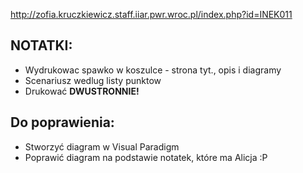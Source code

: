 http://zofia.kruczkiewicz.staff.iiar.pwr.wroc.pl/index.php?id=INEK011
## NOTATKI:
- Wydrukowac spawko w koszulce - strona tyt., opis i diagramy
- Scenariusz wedlug listy punktow
- Drukować **DWUSTRONNIE!**

## Do poprawienia:
- Stworzyć diagram w Visual Paradigm
- Poprawić diagram na podstawie notatek, które ma Alicja :P
